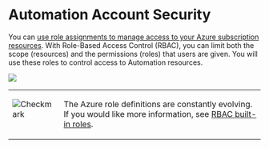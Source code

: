 # Automation Account Security  

You can [use role assignments to manage access to your Azure subscription resources](https://azure.microsoft.com/en-us/documentation/articles/role-based-access-control-configure/). With Role-Based Access Control (RBAC), you can limit both the scope (resources) and the permissions (roles) that users are given. You will use these roles to control access to Automation resources.

![](../../Linked_Image_Files/1.3.1.png)


<table border="0" cellpadding="0">
<tbody>
<tr>
<td width="15%" valign="top"> 


![Checkmark]( ../../Linked_Image_Files/checkmark.png)

 </td>
<td valign="top"> 


The Azure role definitions are constantly evolving. If you would like more information, see [RBAC built-in roles](https://azure.microsoft.com/en-us/documentation/articles/role-based-access-built-in-roles/).

 </td>
</tr>
</tbody>
</table>

